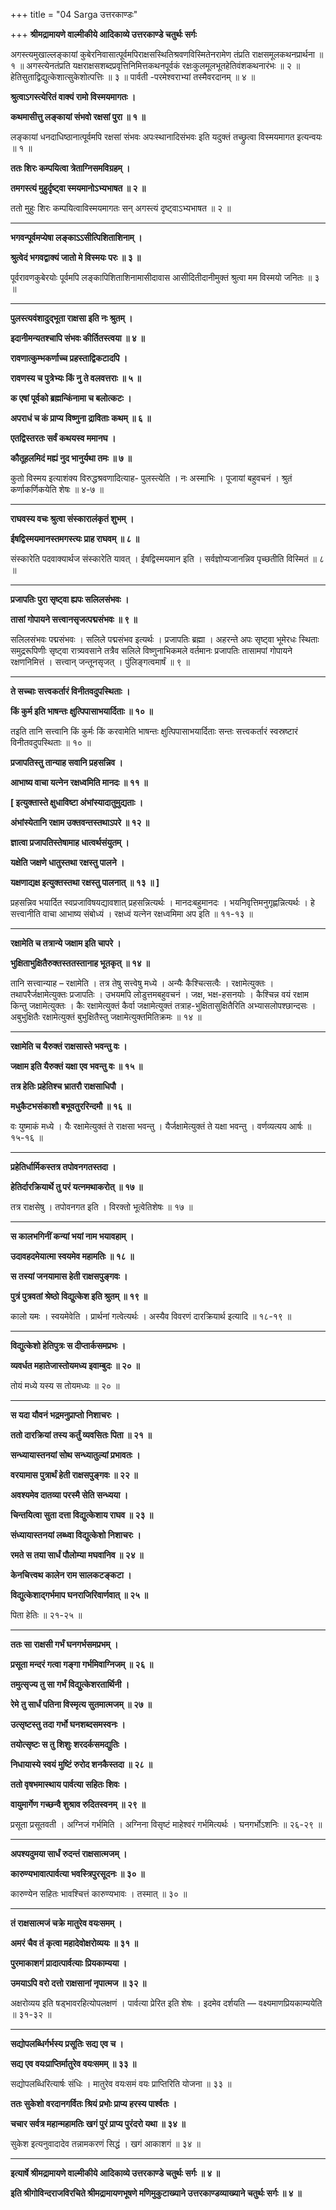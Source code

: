 +++
title = "04 Sarga उत्तरकाण्डः"

+++
**श्रीमद्रामायणे वाल्मीकीये आदिकाव्ये उत्तरकाण्डे चतुर्थः सर्गः**

अगस्त्यमुखाल्लङ्कायां कुबेरनिवासात्पूर्वमपिराक्षसस्थितिश्रवणविस्मितेनरामेण तंप्रति राक्षसमूलकथनप्रार्थना ॥ १ ॥ अगस्त्येनतंप्रति यक्षराक्षसशब्दप्रवृत्तिनिमित्तकथनपूर्वकं रक्षःकुलमूलभूतहेतिवंशकथनारंभः ॥ २ ॥ हेतिसुताद्विद्युत्केशात्सुकेशोत्पत्तिः ॥ ३ ॥ पार्वती -परमेश्वराभ्यां तस्मैवरदानम् ॥ ४ ॥

**श्रुत्वाऽगस्त्येरितं वाक्यं रामो विस्मयमागतः ।**

**कथमासीत्तु लङ्कायां संभवो रक्षसां पुरा ॥ १ ॥**

लङ्कायां धनदाधिष्ठानात्पूर्वमपि रक्षसां संभवः अपःस्थानादिसंभवः इति यदुक्तं तच्छ्रुत्वा विस्मयमागत इत्यन्वयः ॥ १ ॥

**ततः शिरः कम्पयित्वा त्रेताग्निसमविग्रहम् ।**

**तमगस्त्यं मुहुर्दृष्ट्वा स्मयमानोऽभ्यभाषत ॥ २ ॥**

ततो मुहुः शिरः कम्पयित्वाविस्मयमागतः सन् अगस्त्यं दृष्ट्वाऽभ्यभाषत ॥ २ ॥

****

**भगवन्पूर्वमप्येषा लङ्काऽऽसीत्पिशिताशिनाम् ।**

**श्रुत्वेदं भगवद्वाक्यं जातो मे विस्मयः परः ॥ ३ ॥**

पूर्वरावणकुबेरयोः पूर्वमपि लङ्कापिशिताशिनामासीदावास आसीदितीदानीमुक्तं श्रुत्वा मम विस्मयो जनितः ॥ ३ ॥

****

**पुलस्त्यवंशादुद्भूता राक्षसा इति नः श्रुतम् ।**

**इदानीमन्यतश्चापि संभवः कीर्तितस्त्वया ॥ ४ ॥**

**रावणात्कुम्भकर्णाच्च प्रहस्ताद्विकटादपि ।**

**रावणस्य च पुत्रेभ्यः किं नु ते वलवत्तराः ॥ ५ ॥**

**क एषां पूर्वको ब्रह्मन्किंनामा च बलोत्कटः ।**

**अपराधं च कं प्राप्य विष्णुना द्राविताः कथम् ॥ ६ ॥**

**एतद्विस्तरतः सर्वं कथयस्व ममानघ ।**

**कौतूहलमिदं मह्यं नुद भानुर्यथा तमः ॥ ७ ॥**

कुतो विस्मय इत्याशंक्य विरुद्धश्रवणादित्याह- पुलस्त्येति । नः अस्माभिः । पूजायां बहुवचनं । श्रुतं कर्णाकर्णिकयेति शेषः ॥ ४-७ ॥

****

**राघवस्य वचः श्रुत्वा संस्कारालंकृतं शुभम् ।**

**ईषद्विस्मयमानस्तमगस्त्यः प्राह राघवम् ॥ ८ ॥**

संस्कारेति पदवाक्यार्थज संस्कारेति यावत् । ईषद्विस्मयमान इति । सर्वज्ञोप्यजानन्निव पृच्छतीति विस्मितं ॥ ८ ॥

****

**प्रजापतिः पुरा सृष्ट्वा ह्यपः सलिलसंभवः ।**

**तासां गोपायने सत्त्वानसृजत्पद्मसंभवः ॥ ९ ॥**

सलिलसंभवः पद्मसंभवः । सलिले पद्मसंभव इत्यर्थः । प्रजापतिः ब्रह्मा । अहरन्ते अपः सृष्ट्वा भूमेरधः स्थिताः समुद्ररूपिणीः सृष्ट्वा रात्र्यवसाने तत्रैव सलिले विष्णुनाभिकमले वर्तमानः प्रजापतिः तासामपां गोपायने रक्षणनिमित्तं । सत्त्वान् जन्तूनसृजत् । पुंलिङ्गत्वमार्षं ॥ ९ ॥

****

**ते सच्चाः सत्त्वकर्तारं विनीतवदुपस्थिताः ।**

**किं कुर्म इति भाषन्तः क्षुत्पिपासाभयार्दिताः ॥ १० ॥**

तइति तानि सत्त्वानि किं कुर्मः किं करवामेति भाषन्तः क्षुत्पिपासाभयार्दिताः सन्तः सत्त्वकर्तारं स्वस्रष्टारं विनीतवदुपस्थिताः ॥ १० ॥

**प्रजापतिस्तु तान्याह सवानि प्रहसन्निव ।**

**आभाष्य वाचा यत्नेन रक्षध्वमिति मानदः ॥ ११ ॥**

**\[ इत्युक्तास्ते क्षुधाविष्टा अंभांस्यादातुमुद्यताः ।**

**अंभांस्येतानि रक्षाम उक्तवन्तस्तथाऽपरे ॥ १२ ॥**

**ज्ञात्वा प्रजापतिस्तेषामाह धात्वर्थसंयुतम् ।**

**यक्षेति जक्षणे धातुस्तथा रक्षस्तु पालने ।**

**यक्षणाद्यक्ष इत्युक्तस्तथा रक्षस्तु पालनात् ॥ १३ ॥ \]**

प्रहसन्निव भयार्दित स्वप्रजाविषयद्यावशात् प्रहसन्नित्यर्थः । मानदःबहुमानदः । भयनिवृत्तिमनुगृह्णन्नित्यर्थः । हे सत्त्वानीति वाचा आभाष्य संबोध्यं । रक्षध्वं यत्नेन रक्षध्वमिमा अप इति ॥ ११-१३ ॥

****

**रक्षामेति च तत्रान्ये जक्षाम इति चापरे ।**

**भुक्षिताभुक्षितैरुक्तस्ततस्तानाह भूतकृत् ॥ १४ ॥**

तानि सत्त्वान्याह – रक्षामेति । तत्र तेषु सत्त्वेषु मध्ये । अन्यैः कैश्चित्सत्वैः । रक्षामेत्युक्तः । तथापरैर्जक्षामेत्युक्तः प्रजापतिः । उभयमपि लोडुत्तमबहुवचनं । जक्ष, भक्ष-हसनयोः । कैश्चिन्न वयं रक्षाम किन्तु जक्षामेत्युक्तः । कैः रक्षामेत्युक्तं कैर्वा जक्षामेत्युक्तं तत्राह-भुक्षितासुक्षितैरिति अभ्यासलोपश्छान्दसः । अबुभुक्षितैः रक्षामेत्युक्तं बुभुक्षितैस्तु जक्षामेत्युक्तमितिक्रमः ॥ १४ ॥

****

**रक्षामेति च यैरुक्तं राक्षसास्ते भवन्तु वः ।**

**जक्षाम इति यैरुक्तं यक्षा एव भवन्तु वः ॥ १५ ॥**

**तत्र हेतिः प्रहेतिश्च भ्रातरौ राक्षसाधिपौ ।**

**मधुकैटभसंकाशौ बभूवतुररिन्दमौ ॥ १६ ॥**

वः युष्माकं मध्ये । यैः रक्षामेत्युक्तं ते राक्षसा भवन्तु । यैर्जक्षामेत्युक्तं ते यक्षा भवन्तु । वर्णव्यत्यय आर्षः ॥ १५-१६ ॥

****

**प्रहेतिर्धार्मिकस्तत्र तपोवनगतस्तदा ।**

**हेतिर्दारक्रियार्थे तु परं यत्नमथाकरोत् ॥ १७ ॥**

तत्र राक्षसेषु । तपोवनगत इति । विरक्तो भूत्वेतिशेषः ॥ १७ ॥

****

**स कालभगिनीं कन्यां भयां नाम भयावहाम् ।**

**उदावहदमेयात्मा स्वयमेव महामतिः ॥ १८ ॥**

**स तस्यां जनयामास हेती राक्षसपुङ्गवः ।**

**पुत्रं पुत्रवतां श्रेष्ठो विद्युत्केश इति श्रुतम् ॥ १९ ॥**

कालो यमः । स्वयमेवेति । प्रार्थनां गत्वेत्यर्थः । अस्यैव विवरणं दारक्रियार्थ इत्यादि ॥ १८-१९ ॥

****

**विद्युत्केशो हेतिपुत्रः स दीप्तार्कसमप्रभः ।**

**व्यवर्धत महातेजास्तोयमध्य इवाम्बुदः ॥ २० ॥**

तोयं मध्ये यस्य स तोयमध्यः ॥ २० ॥

****

**स यदा यौवनं भद्रमनुप्राप्तो निशाचरः ।**

**ततो दारक्रियां तस्य कर्तुं व्यवसितः पिता ॥ २१ ॥**

**सन्ध्यायास्तनयां सोथ सन्ध्यातुल्यां प्रभावतः ।**

**वरयामास पुत्रार्थं हेती राक्षसपुङ्गवः ॥ २२ ॥**

**अवश्यमेव दातव्या परस्मै सेति सन्ध्यया ।**

**चिन्तयित्वा सुता दत्ता विद्युत्केशाय राघव ॥ २३ ॥**

**संध्यायास्तनयां लब्ध्वा विद्युत्केशो निशाचरः ।**

**रमते स तया सार्धं पौलोम्या मघवानिव ॥ २४ ॥**

**केनचित्त्वथ कालेन राम सालकटङ्कटा ।**

**विद्युत्केशाद्गर्भमाप घनराजिरिवार्णवात् ॥ २५ ॥**

पिता हेतिः ॥ २१-२५ ॥

****

**ततः सा राक्षसी गर्भं घनगर्भसमप्रभम् ।**

**प्रसूता मन्दरं गत्वा गङ्गा गर्भमिवाग्निजम् ॥ २६ ॥**

**तमुत्सृज्य तु सा गर्भं विद्युत्केशरतार्थिनी ।**

**रेमे तु सार्धं पतिना विस्मृत्य सुतमात्मजम् ॥ २७ ॥**

**उत्सृष्टस्तु तदा गर्भो घनशब्दसमस्वनः ।**

**तयोत्सृष्टः स तु शिशुः शरदर्कसमद्युतिः ।**

**निधायास्ये स्वयं मुष्टिं रुरोद शनकैस्तदा ॥ २८ ॥**

**ततो वृषभमास्थाय पार्वत्या सहितः शिवः ।**

**वायुमार्गेण गच्छन्वै शुश्राव रुदितस्वनम् ॥ २९ ॥**

प्रसूता प्रसूतवती । अग्निजं गर्भमिति । अग्निना विसृष्टं माहेश्वरं गर्भमित्यर्थः । घनगर्भोऽशनिः ॥ २६-२९ ॥

****

**अपश्यदुमया सार्धं रुदन्तं राक्षसात्मजम् ।**

**कारुण्यभावात्पार्वत्या भवस्त्रिपुरसूदनः ॥ ३० ॥**

कारुण्येन सहितः भावश्चित्तं कारुण्यभावः । तस्मात् ॥ ३० ॥

****

**तं राक्षसात्मजं चक्रे मातुरेव वयःसमम् ।**

**अमरं चैव तं कृत्वा महादेवोक्षरोव्ययः ॥ ३१ ॥**

**पुरमाकाशगं प्रादात्पार्वत्याः प्रियकाम्यया ।**

**उमयाऽपि वरो दत्तो राक्षसानां नृपात्मज ॥ ३२ ॥**

अक्षरोव्यय इति षड्भावरहित्योपलक्षणं । पार्वत्या प्रेरित इति शेषः । इदमेव दर्शयति — वक्ष्यमाणप्रियकाम्ययेति ॥ ३१-३२ ॥

****

**सद्योपलब्धिर्गर्भस्य प्रसूतिः सद्य एव च ।**

**सद्य एव वयःप्राप्तिर्मातुरेव वयःसमम् ॥ ३३ ॥**

सद्योपलब्धिरित्यार्षः संधिः । मातुरेव वयःसमं वयः प्राप्तिरिति योजना ॥ ३३ ॥

**ततः सुकेशो वरदानगर्वितः श्रियं प्रभोः प्राप्य हरस्य पार्श्वतः ।**

**चचार सर्वत्र महान्महामतिः खगं पुरं प्राप्य पुरंदरो यथा ॥ ३४ ॥**

सुकेश इत्यनुवादादेव तन्नामकरणं सिद्धं । खगं आकाशगं ॥ ३४ ॥

****

**इत्यार्षे श्रीमद्रामायणे वाल्मीकीये आदिकाव्ये उत्तरकाण्डे चतुर्थः सर्गः ॥ ४ ॥**

**इति श्रीगोविन्दराजविरचिते श्रीमद्रामायणभूषणे मणिमुकुटाख्याने उत्तरकाण्डव्याख्याने चतुर्थः सर्गः ॥ ४ ॥**
